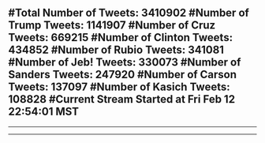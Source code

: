#Total Number of Tweets: 3410902 
#Number of Trump Tweets: 1141907
#Number of Cruz Tweets: 669215
#Number of Clinton Tweets: 434852
#Number of Rubio Tweets: 341081
#Number of Jeb! Tweets: 330073
#Number of Sanders Tweets: 247920
#Number of Carson Tweets: 137097
#Number of Kasich Tweets: 108828
#Current Stream Started at Fri Feb 12 22:54:01 MST
---
---
---
